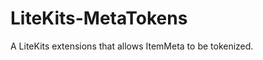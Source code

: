 LiteKits-MetaTokens
===================

A LiteKits extensions that allows ItemMeta to be tokenized.
